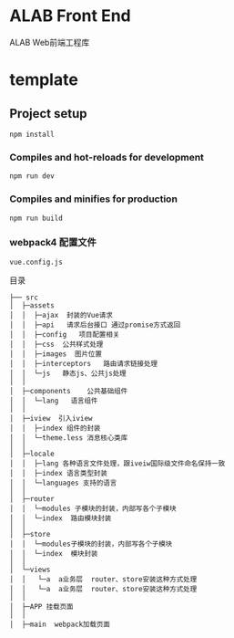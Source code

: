 # ALAB Front End

ALAB Web前端工程库

# template

## Project setup
```
npm install
```

### Compiles and hot-reloads for development
```
npm run dev
```

### Compiles and minifies for production
```
npm run build
```

### webpack4 配置文件
```
vue.config.js
```

目录
```
├── src
│  ├─assets
│  │  ├─ajax  封装的Vue请求
│  │  ├─api   请求后台接口 通过promise方式返回
│  │  ├─config   项目配置相关
│  │  ├─css  公共样式处理
│  │  ├─images  图片位置
│  │  ├─interceptors   路由请求链接处理
│  │  └─js   静态js、公共js处理
│  │
│  ├─components    公共基础组件  
│  │  └─lang   语言组件
│  │
│  ├─iview  引入iview
│  │  ├─index 组件的封装
│  │  └─theme.less 消息核心类库
│  │
│  ├─locale
│  │  ├─lang 各种语言文件处理，跟iveiw国际级文件命名保持一致
│  │  ├─index 语言类型封装
│  │  └─languages 支持的语言
│  │
│  ├─router
│  │  └─modules 子模块的封装，内部写各个子模块
│  │  └─index  路由模块封装
│  │
│  ├─store
│  │  └─modules子模块的封装，内部写各个子模块
│  │  └─index  模块封装
│  │
│  └─views
│  │   └─a  a业务层  router、store安装这种方式处理
│  │   └─a  a业务层  router、store安装这种方式处理
│  │
│  ├─APP 挂载页面
│  │
│  ├─main  webpack加载页面
```